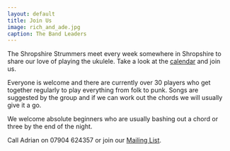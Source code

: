 ```yaml
---
layout: default
title: Join Us
image: rich_and_ade.jpg
caption: The Band Leaders
---
```

The Shropshire Strummers meet every week somewhere in Shropshire to share our love of playing the ukulele. Take a look at the [calendar](/calendar) and join us.

Everyone is welcome and there are currently over 30 players who get together regularly to play everything from folk to punk. Songs are suggested by the group and if we can work out the chords we will usually give it a go.

We welcome absolute beginners who are usually bashing out a chord or three by the end of the night.

Call Adrian on 07904 624357 or join our [Mailing List](https://groups.google.com/forum/#!forum/shropshirestrummers).